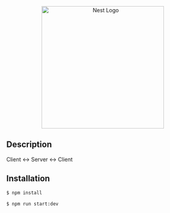 <p align="center">
  <a href="http://nestjs.com/" target="blank"><img src="https://nestjs.com/img/logo_text.svg" width="320" alt="Nest Logo" /></a>
</p>

## Description

Client $\leftrightarrow$ Server $\leftrightarrow$ Client

## Installation

```bash
$ npm install

$ npm run start:dev
```
